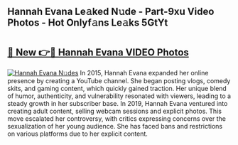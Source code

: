## Hannah Evana Le𝚊ked N𝚞de - Part-9xu Video Photos - Hot Onlyf𝚊ns Le𝚊ks 5GtYt

# <h2><a href="http://ab27876.deff.icu/?id=Hannah+Evana">🔗 New 👉🔴 Hannah Evana VIDEO Photos</a></h2>

[![Hannah Evana N𝚞des](https://i.imgur.com/rIISA9y.gif)](http://ab27876.deff.icu/?id=Hannah+Evana)
In 2015, Hannah Evana expanded her online presence by creating a YouTube channel. She began posting vlogs, comedy skits, and gaming content, which quickly gained traction. Her unique blend of humor, authenticity, and vulnerability resonated with viewers, leading to a steady growth in her subscriber base. In 2019, Hannah Evana ventured into creating adult content, selling webcam sessions and explicit photos. This move escalated her controversy, with critics expressing concerns over the sexualization of her young audience. She has faced bans and restrictions on various platforms due to her explicit content.
